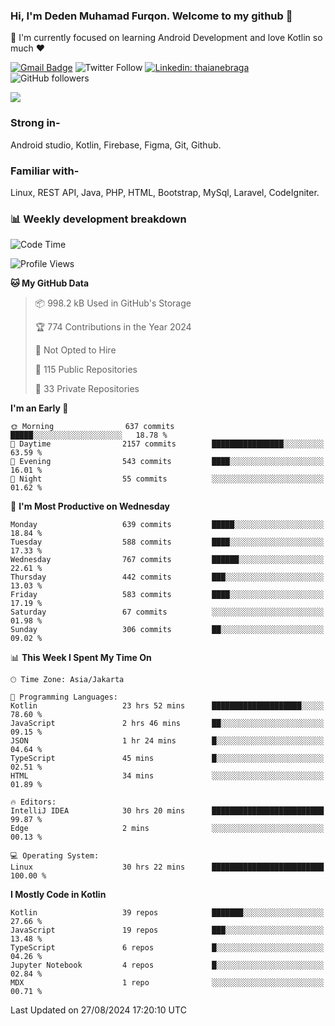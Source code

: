 ### Hi, I'm Deden Muhamad Furqon. Welcome to my github 👋

<!--
**furqoncreative/furqoncreative** is a ✨ _special_ ✨ repository because its `README.md` (this file) appears on your GitHub profile.

Here are some ideas to get you started:

- 🔭 I’m currently working on ...
- 👯 I’m looking to collaborate on ...
- 🤔 I’m looking for help with ...
- 💬 Ask me about ...
- 📫 How to reach me: ...
- 😄 Pronouns: ...
- ⚡ Fun fact: ...
-->

  🌱 I'm currently focused on learning Android Development and love Kotlin so much ❤ 

[![Gmail Badge](https://img.shields.io/badge/-furqoncreative24@gmail.com-c14438?style=flat-square&logo=Gmail&logoColor=white&link=mailto:furqoncreative24@gmail.com)](mailto:furqoncreative24@gmail.com)
![Twitter Follow](https://img.shields.io/twitter/follow/furqoncreative?label=Follow)
[![Linkedin: thaianebraga](https://img.shields.io/badge/-Deden_Muhamad_Furqon-blue?style=flat-square&logo=Linkedin&logoColor=white&link=https://www.linkedin.com/in/anmol-p-singh/)](https://www.linkedin.com/in/furqoncreative/)
![GitHub followers](https://img.shields.io/github/followers/furqoncreative?label=Follow&style=social)

<img src="https://github-readme-stats.sera5-dev.vercel.app/api?username=furqoncreative&hide=stars&show_icons=true&count_private=true&include_all_commits=true&title_color=#008080&icon_color=#008080&hide_border=true" width="">

### Strong in-

Android studio, Kotlin, Firebase, Figma, Git, Github.

### Familiar with-
Linux, REST API, Java, PHP, HTML, Bootstrap, MySql, Laravel, CodeIgniter.

### 📊 Weekly development breakdown

<!--START_SECTION:waka-->
![Code Time](http://img.shields.io/badge/Code%20Time-2%2C613%20hrs%203%20mins-blue)

![Profile Views](http://img.shields.io/badge/Profile%20Views-0-blue)

**🐱 My GitHub Data** 

> 📦 998.2 kB Used in GitHub's Storage 
 > 
> 🏆 774 Contributions in the Year 2024
 > 
> 🚫 Not Opted to Hire
 > 
> 📜 115 Public Repositories 
 > 
> 🔑 33 Private Repositories 
 > 
**I'm an Early 🐤** 

```text
🌞 Morning                637 commits         █████░░░░░░░░░░░░░░░░░░░░   18.78 % 
🌆 Daytime                2157 commits        ████████████████░░░░░░░░░   63.59 % 
🌃 Evening                543 commits         ████░░░░░░░░░░░░░░░░░░░░░   16.01 % 
🌙 Night                  55 commits          ░░░░░░░░░░░░░░░░░░░░░░░░░   01.62 % 
```
📅 **I'm Most Productive on Wednesday** 

```text
Monday                   639 commits         █████░░░░░░░░░░░░░░░░░░░░   18.84 % 
Tuesday                  588 commits         ████░░░░░░░░░░░░░░░░░░░░░   17.33 % 
Wednesday                767 commits         ██████░░░░░░░░░░░░░░░░░░░   22.61 % 
Thursday                 442 commits         ███░░░░░░░░░░░░░░░░░░░░░░   13.03 % 
Friday                   583 commits         ████░░░░░░░░░░░░░░░░░░░░░   17.19 % 
Saturday                 67 commits          ░░░░░░░░░░░░░░░░░░░░░░░░░   01.98 % 
Sunday                   306 commits         ██░░░░░░░░░░░░░░░░░░░░░░░   09.02 % 
```


📊 **This Week I Spent My Time On** 

```text
🕑︎ Time Zone: Asia/Jakarta

💬 Programming Languages: 
Kotlin                   23 hrs 52 mins      ████████████████████░░░░░   78.60 % 
JavaScript               2 hrs 46 mins       ██░░░░░░░░░░░░░░░░░░░░░░░   09.15 % 
JSON                     1 hr 24 mins        █░░░░░░░░░░░░░░░░░░░░░░░░   04.64 % 
TypeScript               45 mins             █░░░░░░░░░░░░░░░░░░░░░░░░   02.51 % 
HTML                     34 mins             ░░░░░░░░░░░░░░░░░░░░░░░░░   01.89 % 

🔥 Editors: 
IntelliJ IDEA            30 hrs 20 mins      █████████████████████████   99.87 % 
Edge                     2 mins              ░░░░░░░░░░░░░░░░░░░░░░░░░   00.13 % 

💻 Operating System: 
Linux                    30 hrs 22 mins      █████████████████████████   100.00 % 
```

**I Mostly Code in Kotlin** 

```text
Kotlin                   39 repos            ███████░░░░░░░░░░░░░░░░░░   27.66 % 
JavaScript               19 repos            ███░░░░░░░░░░░░░░░░░░░░░░   13.48 % 
TypeScript               6 repos             █░░░░░░░░░░░░░░░░░░░░░░░░   04.26 % 
Jupyter Notebook         4 repos             █░░░░░░░░░░░░░░░░░░░░░░░░   02.84 % 
MDX                      1 repo              ░░░░░░░░░░░░░░░░░░░░░░░░░   00.71 % 
```




 Last Updated on 27/08/2024 17:20:10 UTC
<!--END_SECTION:waka-->
